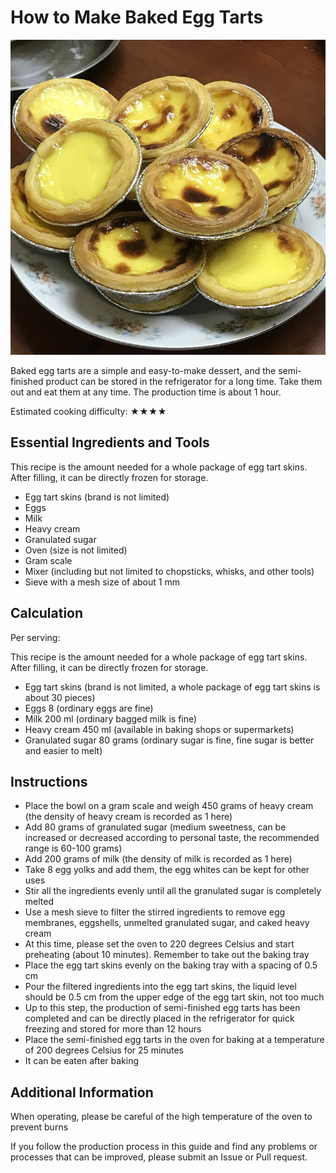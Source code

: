 # How to Make Baked Egg Tarts

![Baked Egg Tarts](烤蛋挞.png)

Baked egg tarts are a simple and easy-to-make dessert, and the semi-finished product can be stored in the refrigerator for a long time. Take them out and eat them at any time. The production time is about 1 hour.

Estimated cooking difficulty: ★★★★

## Essential Ingredients and Tools

This recipe is the amount needed for a whole package of egg tart skins. After filling, it can be directly frozen for storage.

- Egg tart skins (brand is not limited)
- Eggs
- Milk
- Heavy cream
- Granulated sugar
- Oven (size is not limited)
- Gram scale
- Mixer (including but not limited to chopsticks, whisks, and other tools)
- Sieve with a mesh size of about 1 mm

## Calculation

Per serving:

This recipe is the amount needed for a whole package of egg tart skins. After filling, it can be directly frozen for storage.

- Egg tart skins (brand is not limited, a whole package of egg tart skins is about 30 pieces)
- Eggs 8 (ordinary eggs are fine)
- Milk 200 ml (ordinary bagged milk is fine)
- Heavy cream 450 ml (available in baking shops or supermarkets)
- Granulated sugar 80 grams (ordinary sugar is fine, fine sugar is better and easier to melt)

## Instructions

- Place the bowl on a gram scale and weigh 450 grams of heavy cream (the density of heavy cream is recorded as 1 here)
- Add 80 grams of granulated sugar (medium sweetness, can be increased or decreased according to personal taste, the recommended range is 60-100 grams)
- Add 200 grams of milk (the density of milk is recorded as 1 here)
- Take 8 egg yolks and add them, the egg whites can be kept for other uses
- Stir all the ingredients evenly until all the granulated sugar is completely melted
- Use a mesh sieve to filter the stirred ingredients to remove egg membranes, eggshells, unmelted granulated sugar, and caked heavy cream
- At this time, please set the oven to 220 degrees Celsius and start preheating (about 10 minutes). Remember to take out the baking tray
- Place the egg tart skins evenly on the baking tray with a spacing of 0.5 cm
- Pour the filtered ingredients into the egg tart skins, the liquid level should be 0.5 cm from the upper edge of the egg tart skin, not too much
- Up to this step, the production of semi-finished egg tarts has been completed and can be directly placed in the refrigerator for quick freezing and stored for more than 12 hours
- Place the semi-finished egg tarts in the oven for baking at a temperature of 200 degrees Celsius for 25 minutes
- It can be eaten after baking

## Additional Information

When operating, please be careful of the high temperature of the oven to prevent burns

If you follow the production process in this guide and find any problems or processes that can be improved, please submit an Issue or Pull request.
